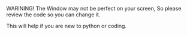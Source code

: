 WARINING!
The Window may not be perfect on your screen, So please review the code so you can change it.

This will help if you are new to python or coding.
